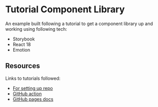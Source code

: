 # Tutorial Component Library
An example built following a tutorial to get a component library up and working using following tech:
- Storybook
- React 18
- Emotion

## Resources
Links to tutorials followed:
- [For setting up repo](https://dev.to/alexeagleson/how-to-create-and-publish-a-react-component-library-2oe)
- [GitHub action](https://dev.to/kouts/deploy-storybook-to-github-pages-3bij)
- [GitHub pages docs](https://docs.github.com/en/pages/getting-started-with-github-pages/creating-a-github-pages-site)
